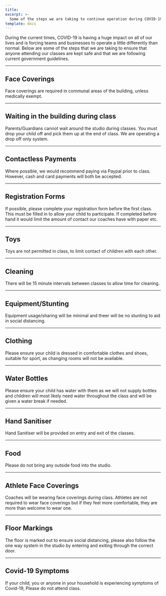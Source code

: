 ```yaml
---
title: 
excerpt: >-
  Some of the steps we are taking to continue operation during COVID-19
template: docs
---
```


During the current times, COVID-19 is having a huge impact on all of our lives and is forcing teams and businesses to operate a little differently than normal. Below are some of the steps that we are taking to ensure that anyone attending our classes are kept safe and that we are following current government guidelines.

<hr />

## Face Coverings

Face coverings are required in communal areas of the building, unless medically exempt.

<hr />

## Waiting in the building during class

Parents/Guardians cannot wait around the studio during classes. You must drop your child off and pick them up at the end of class. We are operating a drop off only system.

<hr />

## Contactless Payments

Where possible, we would recommend paying via Paypal prior to class. However, cash and card payments will both be accepted.

<hr />

## Registration Forms
If possible, please complete your registration form before the first class. This must be filled in to allow your child to participate. If completed before hand it would limit the amount of contact our coaches have with paper etc.

<hr />

## Toys

Toys are not permitted in class, to limit contact of children with each other.

<hr />

## Cleaning

There will be 15 minute intervals between classes to allow time for cleaning.

<hr />

## Equipment/Stunting

Equipment usage/sharing will be minimal and theer will be no stunting to aid in social distancing.

<hr />

## Clothing

Please ensure your child is dressed in comfortable clothes and shoes, suitable for sport, as changing rooms will not be available.

<hr />

## Water Bottles

Please ensure your child has water with them as we will not supply bottles and children will most likely need water throughout the class and will be given a water break if needed.

<hr />

## Hand Sanitiser

Hand Sanitiser will be provided on entry and exit of the classes.

<hr />

## Food

Please do not bring any outside food into the studio.

<hr />

## Athlete Face Coverings

Coaches will be wearing face coverings during class. Athletes are not required to wear face coverings but if they feel more comfortable, they are more than welcome to wear one.

<hr />

## Floor Markings

The floor is marked out to ensure social distancing, please also follow the one way system in the studio by entering and exiting through the correct door.

<hr />

## Covid-19 Symptoms

If your child, you or anyone in your household is experiencing symptoms of Covid-19, Please do not attend class.